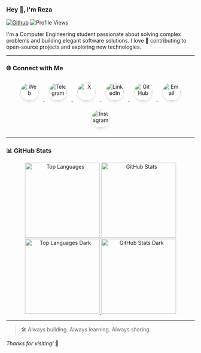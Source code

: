 ### Hey 👋, I'm Reza

[![Github](https://img.shields.io/github/followers/rezaAdinepour?label=Follow&style=social)](https://github.com/rezaAdinepour)
![Profile Views](https://komarev.com/ghpvc/?username=rezaAdinepour&color=blueviolet&style=flat)

I'm a Computer Engineering student passionate about solving complex problems and building elegant software solutions. I love 💙 contributing to open-source projects and exploring new technologies.

---

### 🌐 Connect with Me

<style>
  .social-icons a img {
    border-radius: 50%;
    transition: transform 0.2s ease, box-shadow 0.2s ease;
    box-shadow: 0 4px 6px rgba(0,0,0,0.1);
  }
  .social-icons a:hover img {
    transform: scale(1.15);
    box-shadow: 0 6px 12px rgba(0,0,0,0.2);
  }
</style>

<div align="center" class="social-icons">

<a href="https://rezaadinepour.github.io" target="_blank">
  <img alt="Web" src="https://cdn.simpleicons.org/githubpages/ffffff/0A0A0A" width="48" height="48" style="margin:12px;" />
</a>
<a href="https://t.me/era144" target="_blank">
  <img alt="Telegram" src="https://cdn.simpleicons.org/telegram/ffffff/2CA5E0" width="48" height="48" style="margin:12px;" />
</a>
<a href="https://twitter.com/adinep0ur" target="_blank">
  <img alt="X" src="https://cdn.simpleicons.org/x/ffffff/000000" width="48" height="48" style="margin:12px;" />
</a>
<a href="https://www.linkedin.com/in/adinepour" target="_blank">
  <img alt="LinkedIn" src="https://cdn.simpleicons.org/linkedin/ffffff/0077B5" width="48" height="48" style="margin:12px;" />
</a>
<a href="https://github.com/rezaAdinepour" target="_blank">
  <img alt="GitHub" src="https://cdn.simpleicons.org/github/ffffff/181717" width="48" height="48" style="margin:12px;" />
</a>
<a href="mailto:rezaadinepour@gmail.com" target="_blank">
  <img alt="Email" src="https://cdn.simpleicons.org/gmail/ffffff/DD4B39" width="48" height="48" style="margin:12px;" />
</a>
<a href="https://instagram.com/rezaadinepour" target="_blank">
  <img alt="Instagram" src="https://cdn.simpleicons.org/instagram/ffffff/E4405F" width="48" height="48" style="margin:12px;" />
</a>

</div>

---


### 📊 GitHub Stats

<div align="center">

<!-- Light Mode -->
<a href="#gh-light-mode-only">
  <img height="200" src="https://github-readme-stats.vercel.app/api/top-langs/?username=rezaadinepour&layout=compact&langs_count=10&hide_border=true" alt="Top Languages"/>
  <img height="200" src="https://github-readme-stats.vercel.app/api?username=rezaadinepour&show_icons=true&hide_border=true&count_private=true" alt="GitHub Stats"/>
</a>

<!-- Dark Mode -->
<a href="#gh-dark-mode-only">
  <img height="200" src="https://github-readme-stats.vercel.app/api/top-langs/?username=rezaadinepour&layout=compact&langs_count=10&hide_border=true&theme=dark&bg_color=000000" alt="Top Languages Dark"/>
  <img height="200" src="https://github-readme-stats.vercel.app/api?username=rezaadinepour&show_icons=true&hide_border=true&count_private=true&theme=dark&bg_color=000000" alt="GitHub Stats Dark"/>
</a>

</div>

---

> 🛠️ Always building. Always learning. Always sharing.

_Thanks for visiting!_ 🌟
